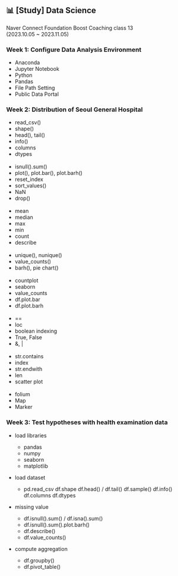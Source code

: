 ## 📊 [Study] Data Science
Naver Connect Foundation Boost Coaching class 13<br>
(2023.10.05 ~ 2023.11.05)

### Week 1: Configure Data Analysis Environment
- Anaconda
- Jupyter Notebook
- Python
- Pandas
- File Path Setting
- Public Data Portal

### Week 2: Distribution of Seoul General Hospital
- read_csv()
- shape()
- head(), tail()
- info()
- columns
- dtypes<br><br/>
- isnull().sum()
- plot(), plot.bar(), plot.barh()
- reset_index
- sort_values()
- NaN
- drop()<br><br/>
- mean
- median
- max
- min
- count
- describe<br><br/>
- unique(), nunique()
- value_counts()
- barh(), pie chart()<br><br/>
- countplot
- seaborn
- value_counts
- df.plot.bar
- df.plot.barh<br><br/>
- ==
- loc
- boolean indexing
- True, False
- &, |<br><br/>
- str.contains
- index
- str.endwith
- len
- scatter plot<br><br/>
- folium
- Map
- Marker

### Week 3: Test hypotheses with health examination data
- load libraries
  - pandas
  - numpy
  - seaborn
  - matplotlib

- load dataset
  - pd.read_csv
  df.shape
  df.head() / df.tail()
  df.sample()
  df.info()
  df.columns
  df.dtypes

- missing value
  - df.isnull().sum() / df.isna().sum()
  - df.isnull().sum().plot.barh()
  - df.describe()
  - df.value_counts()

- compute aggregation
  - df.groupby()
  - df.pivot_table()